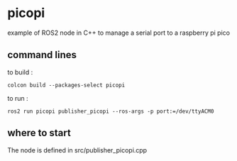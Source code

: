 # picopi
example of ROS2 node in C++ to manage a serial port to a raspberry pi pico

## command lines

to build :
```
colcon build --packages-select picopi
```

to run :
```
ros2 run picopi publisher_picopi --ros-args -p port:=/dev/ttyACM0
```

## where to start

The node is defined in src/publisher_picopi.cpp

